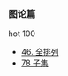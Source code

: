 ### 图论篇
hot 100
* [46. 全排列](https://github.com/cyh756085049/web-system/blob/main/algorithms/leetcode/back-track/q46_permute.js)
* [78 子集](https://github.com/cyh756085049/web-system/blob/main/algorithms/leetcode/back-track/q78_subsets.js)